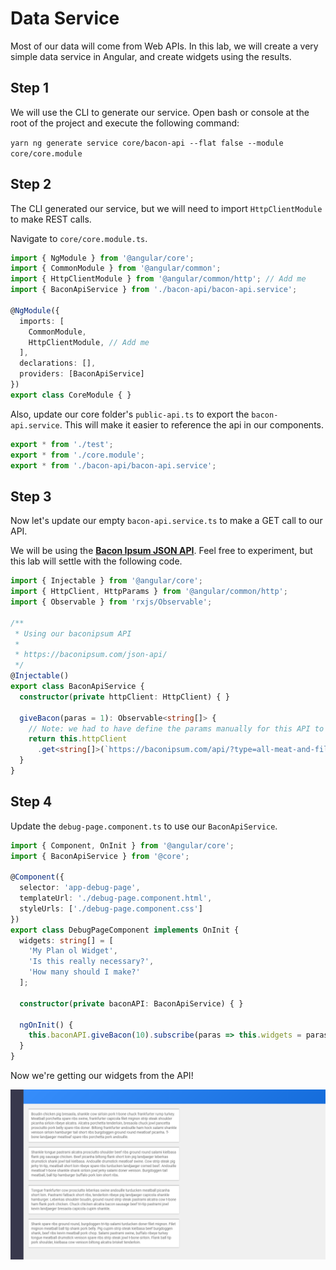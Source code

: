 # Data Service
Most of our data will come from Web APIs. In this lab, we will create a very simple data service in Angular, and create widgets using the results.

## Step 1
We will use the CLI to generate our service. Open bash or console at the root of the project and execute the following command:

`yarn ng generate service core/bacon-api --flat false --module core/core.module`

## Step 2
The CLI generated our service, but we will need to import `HttpClientModule` to make REST calls.

Navigate to `core/core.module.ts`.

```typescript
import { NgModule } from '@angular/core';
import { CommonModule } from '@angular/common';
import { HttpClientModule } from '@angular/common/http'; // Add me
import { BaconApiService } from './bacon-api/bacon-api.service';

@NgModule({
  imports: [
    CommonModule,
    HttpClientModule, // Add me
  ],
  declarations: [],
  providers: [BaconApiService]
})
export class CoreModule { }
```

Also, update our core folder's `public-api.ts` to export the `bacon-api.service`. This will make it easier to reference the api in our components.

```typescript
export * from './test';
export * from './core.module';
export * from './bacon-api/bacon-api.service';
```

## Step 3
Now let's update our empty `bacon-api.service.ts` to make a GET call to our API.

We will be using the [**Bacon Ipsum JSON API**](https://baconipsum.com/json-api/). Feel free to experiment, but this lab will settle with the following code.

```typescript
import { Injectable } from '@angular/core';
import { HttpClient, HttpParams } from '@angular/common/http';
import { Observable } from 'rxjs/Observable';

/**
 * Using our baconipsum API
 *
 * https://baconipsum.com/json-api/
 */
@Injectable()
export class BaconApiService {
  constructor(private httpClient: HttpClient) { }

  giveBacon(paras = 1): Observable<string[]> {
    // Note: we had to have define the params manually for this API to avoid a CORS redirect issue
    return this.httpClient
      .get<string[]>(`https://baconipsum.com/api/?type=all-meat-and-filler&paras=${paras.toString()}`);
  }
}
```

## Step 4
Update the `debug-page.component.ts` to use our `BaconApiService`.

```typescript
import { Component, OnInit } from '@angular/core';
import { BaconApiService } from '@core';

@Component({
  selector: 'app-debug-page',
  templateUrl: './debug-page.component.html',
  styleUrls: ['./debug-page.component.css']
})
export class DebugPageComponent implements OnInit {
  widgets: string[] = [
    'My Plan ol Widget',
    'Is this really necessary?',
    'How many should I make?'
  ];

  constructor(private baconAPI: BaconApiService) { }

  ngOnInit() {
    this.baconAPI.giveBacon(10).subscribe(paras => this.widgets = paras);
  }
}
```

Now we're getting our widgets from the API!


![alt text][demo]

[demo]: assets/4-with-bacon.png